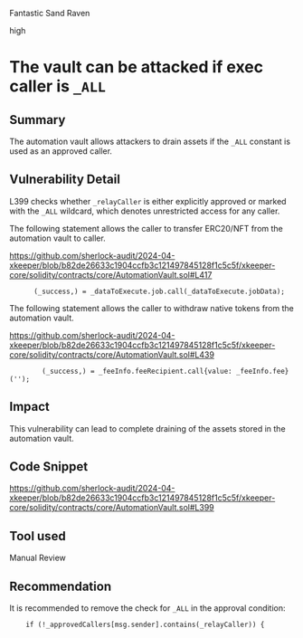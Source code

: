 Fantastic Sand Raven

high

# The vault can be attacked if exec caller is `_ALL`

## Summary
The automation vault allows attackers to drain assets if the `_ALL` constant is used as an approved caller.

## Vulnerability Detail
L399 checks whether `_relayCaller` is either explicitly approved or marked with the `_ALL` wildcard, which denotes unrestricted access for any caller.

The following statement allows the caller to transfer ERC20/NFT from the automation vault to caller.

https://github.com/sherlock-audit/2024-04-xkeeper/blob/b82de26633c1904ccfb3c121497845128f1c5c5f/xkeeper-core/solidity/contracts/core/AutomationVault.sol#L417
```solidity
      (_success,) = _dataToExecute.job.call(_dataToExecute.jobData);
```

The following statement allows the caller to withdraw native tokens from the automation vault.

https://github.com/sherlock-audit/2024-04-xkeeper/blob/b82de26633c1904ccfb3c121497845128f1c5c5f/xkeeper-core/solidity/contracts/core/AutomationVault.sol#L439
```solidity
        (_success,) = _feeInfo.feeRecipient.call{value: _feeInfo.fee}('');
```

## Impact
This vulnerability can lead to complete draining of the assets stored in the automation vault.

## Code Snippet

https://github.com/sherlock-audit/2024-04-xkeeper/blob/b82de26633c1904ccfb3c121497845128f1c5c5f/xkeeper-core/solidity/contracts/core/AutomationVault.sol#L399

## Tool used

Manual Review

## Recommendation
It is recommended to remove the check for `_ALL` in the approval condition:
```solidity
    if (!_approvedCallers[msg.sender].contains(_relayCaller)) {
```
